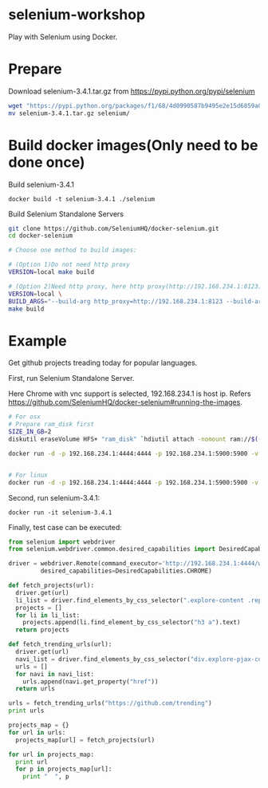 # selenium-workshop
Play with Selenium using Docker.


# Prepare
Download selenium-3.4.1.tar.gz from https://pypi.python.org/pypi/selenium
```bash
wget "https://pypi.python.org/packages/f1/68/4d0990587b9495e2e15d6859a0f42faf90a3a41f12926bfde2e7647ffce2/selenium-3.4.1.tar.gz#md5=70ba2452cd12cbdf1ce41202f430df51"
mv selenium-3.4.1.tar.gz selenium/
```


# Build docker images(Only need to be done once)
Build selenium-3.4.1

    docker build -t selenium-3.4.1 ./selenium


Build Selenium Standalone Servers
```bash
git clone https://github.com/SeleniumHQ/docker-selenium.git
cd docker-selenium

# Choose one method to build images:

# (Option 1)Do not need http proxy
VERSION=local make build

# (Option 2)Need http proxy, here http proxy(http://192.168.234.1:8123) should be replaced accordingly.
VERSION=local \
BUILD_ARGS="--build-arg http_proxy=http://192.168.234.1:8123 --build-arg https_proxy=http://192.168.234.1:8123" \
make build
```


# Example
Get github projects treading today for popular languages.

First, run Selenium Standalone Server.

Here Chrome with vnc support is selected, 192.168.234.1 is host ip.
Refers https://github.com/SeleniumHQ/docker-selenium#running-the-images.
```bash
# For osx
# Prepare ram_disk first
SIZE_IN_GB=2
diskutil eraseVolume HFS+ "ram_disk" `hdiutil attach -nomount ram://$((2 * 1024 * 1024 * $SIZE_IN_GB))`

docker run -d -p 192.168.234.1:4444:4444 -p 192.168.234.1:5900:5900 -v /Volumes/ram_disk:/dev/shm selenium/standalone-chrome-debug:local


# For linux
docker run -d -p 192.168.234.1:4444:4444 -p 192.168.234.1:5900:5900 -v /dev/shm:/dev/shm selenium/standalone-chrome-debug:local
```

Second, run selenium-3.4.1:

    docker run -it selenium-3.4.1


Finally, test case can be executed:
```python
from selenium import webdriver
from selenium.webdriver.common.desired_capabilities import DesiredCapabilities

driver = webdriver.Remote(command_executor='http://192.168.234.1:4444/wd/hub',
         desired_capabilities=DesiredCapabilities.CHROME)

def fetch_projects(url):
  driver.get(url)
  li_list = driver.find_elements_by_css_selector(".explore-content .repo-list li")
  projects = []
  for li in li_list:
    projects.append(li.find_element_by_css_selector("h3 a").text)
  return projects

def fetch_trending_urls(url):
  driver.get(url)
  navi_list = driver.find_elements_by_css_selector("div.explore-pjax-container.container.explore-page > div.columns > div.column.one-fourth > ul li a")
  urls = []
  for navi in navi_list:
    urls.append(navi.get_property("href"))
  return urls

urls = fetch_trending_urls("https://github.com/trending")
print urls

projects_map = {}
for url in urls:
  projects_map[url] = fetch_projects(url)

for url in projects_map:
  print url
  for p in projects_map[url]:
    print "  ", p
```
